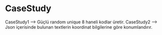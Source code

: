 # CaseStudy

CaseStudy1 --> Güçlü random unique 8 haneli kodlar üretir.
CaseStudy2 --> Json içerisinde bulunan textlerin koordinat bilgilerine göre konumlandırır.

